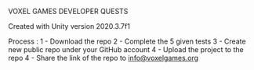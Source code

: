 VOXEL GAMES DEVELOPER QUESTS



Created with Unity version 2020.3.7f1

Process :
1 - Download the repo
2 - Complete the 5 given tests
3 - Create new public repo under your GitHub account
4 - Upload the project to the repo
4 - Share the link of the repo to info@voxelgames.org